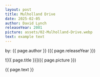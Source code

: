 ```yaml
---
layout: post
title: Mulholland Drive
date: 2025-02-05
author: David Lynch
releaseYear: 2001
picture: assets/02-Mulholland-Drive.webp
text: example text
---
```


by: {{ page.author }} ({{ page.releaseYear }})


![{{ page.title }}]({{ page.picture }})

{{ page.text }}

